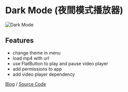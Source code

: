 # Dark Mode (夜間模式播放器)

![Dark Mode](https://github.com/slamdon/flutter-starter/raw/master/resources/flutter-dark-mode.gif)

## Features

- change theme in menu
- load mp4 with url
- use FlatButton to play and pause video player
- add permissions to app
- add video player dependency

[Blog](https://medium.com/@slamdon/flutter-%E8%B5%B7%E6%AD%A5-day-4-%E5%A4%9C%E9%96%93%E6%A8%A1%E5%BC%8F%E6%92%AD%E6%94%BE%E5%99%A8-4a7fd72ffb61) / [Source Code](https://github.com/slamdon/flutter-starter/tree/master/dark_mode)